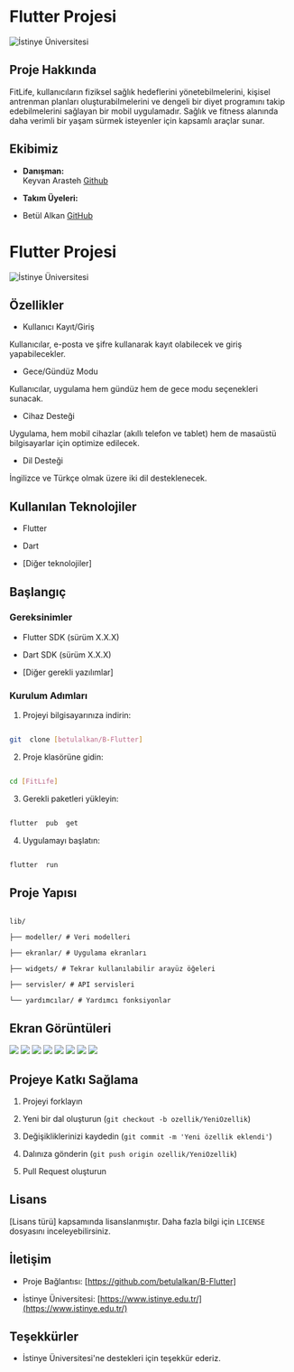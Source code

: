 
# Flutter Projesi

  

![İstinye Üniversitesi](https://www.unitededucation.com/linklogoch/istinye-university-logo.png)

  

## Proje Hakkında

FitLife, kullanıcıların fiziksel sağlık hedeflerini yönetebilmelerini, kişisel antrenman planları oluşturabilmelerini ve dengeli bir diyet programını takip edebilmelerini sağlayan bir mobil uygulamadır. Sağlık ve fitness alanında daha verimli bir yaşam sürmek isteyenler için kapsamlı araçlar sunar. 

  

## Ekibimiz

-  **Danışman:**  
Keyvan Arasteh [Github](https://github.com/keyvanarasteh)


-  **Takım Üyeleri:**

- Betül Alkan [GitHub](https://github.com/betulalkan)
# Flutter Projesi

  

![İstinye Üniversitesi](https://www.unitededucation.com/linklogoch/istinye-university-logo.png)
  


  

## Özellikler

- Kullanıcı Kayıt/Giriş 

Kullanıcılar, e-posta ve şifre kullanarak kayıt olabilecek ve giriş yapabilecekler.

- Gece/Gündüz Modu

Kullanıcılar, uygulama hem gündüz hem de gece modu seçenekleri sunacak.

- Cihaz Desteği

Uygulama, hem mobil cihazlar (akıllı telefon ve tablet) hem de masaüstü bilgisayarlar için optimize edilecek.

- Dil Desteği

İngilizce ve Türkçe olmak üzere iki dil desteklenecek.
  

## Kullanılan Teknolojiler

- Flutter

- Dart

- [Diğer teknolojiler]

  

## Başlangıç

  

### Gereksinimler

- Flutter SDK (sürüm X.X.X)

- Dart SDK (sürüm X.X.X)

- [Diğer gerekli yazılımlar]

  

### Kurulum Adımları

1. Projeyi bilgisayarınıza indirin:

```bash

git  clone [betulalkan/B-Flutter]

```

  

2. Proje klasörüne gidin:

```bash

cd [FitLıfe]

```

  

3. Gerekli paketleri yükleyin:

```bash

flutter  pub  get

```

  

4. Uygulamayı başlatın:

```bash

flutter  run

```

  

## Proje Yapısı

```

lib/

├── modeller/ # Veri modelleri

├── ekranlar/ # Uygulama ekranları

├── widgets/ # Tekrar kullanılabilir arayüz öğeleri

├── servisler/ # API servisleri

└── yardımcılar/ # Yardımcı fonksiyonlar

```

  

## Ekran Görüntüleri

![](<assets/images/Ekran Resmi 2025-01-30 22.46.21.png>) ![](<assets/images/Ekran Resmi 2025-01-30 22.46.29.png>) ![](<assets/images/Ekran Resmi 2025-01-30 22.48.05.png>) ![](<assets/images/Ekran Resmi 2025-01-30 22.48.21.png>) ![](<assets/images/Ekran Resmi 2025-01-30 22.48.32.png>) ![](<assets/images/Ekran Resmi 2025-01-30 22.48.53.png>) ![](<assets/images/Ekran Resmi 2025-01-30 22.59.06.png>) ![](<assets/images/Ekran Resmi 2025-01-30 22.59.16.png>) 

  

## Projeye Katkı Sağlama

1. Projeyi forklayın

2. Yeni bir dal oluşturun (`git checkout -b ozellik/YeniOzellik`)

3. Değişikliklerinizi kaydedin (`git commit -m 'Yeni özellik eklendi'`)

4. Dalınıza gönderin (`git push origin ozellik/YeniOzellik`)

5. Pull Request oluşturun

  

## Lisans

[Lisans türü] kapsamında lisanslanmıştır. Daha fazla bilgi için `LICENSE` dosyasını inceleyebilirsiniz.

  

## İletişim

- Proje Bağlantısı: [https://github.com/betulalkan/B-Flutter]

- İstinye Üniversitesi: [https://www.istinye.edu.tr/](https://www.istinye.edu.tr/)

  

## Teşekkürler

- İstinye Üniversitesi'ne destekleri için teşekkür ederiz.


  
  

